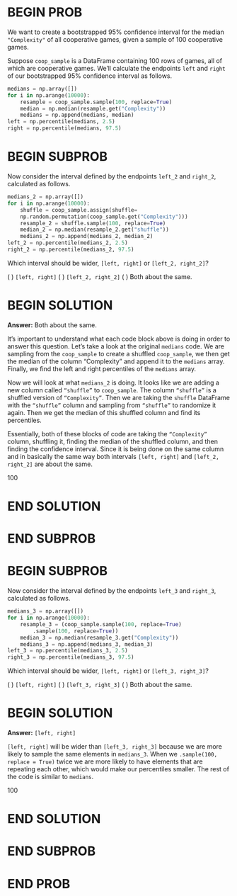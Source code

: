 # BEGIN PROB

We want to create a bootstrapped 95% confidence interval for the median `"Complexity"` of all cooperative games, given a sample of 100 cooperative games.

Suppose `coop_sample` is a DataFrame containing 100 rows of games, all of which are cooperative games. We’ll calculate the endpoints `left` and `right` of our bootstrapped 95% confidence interval as follows.

```py
medians = np.array([])
for i in np.arange(10000):
    resample = coop_sample.sample(100, replace=True)
    median = np.median(resample.get("Complexity"))
    medians = np.append(medians, median)
left = np.percentile(medians, 2.5)
right = np.percentile(medians, 97.5)
```

# BEGIN SUBPROB
Now consider the interval defined by the endpoints `left_2` and `right_2`, calculated as follows.

```py
medians_2 = np.array([])
for i in np.arange(10000):
    shuffle = coop_sample.assign(shuffle=
    np.random.permutation(coop_sample.get("Complexity")))
    resample_2 = shuffle.sample(100, replace=True)
    median_2 = np.median(resample_2.get("shuffle"))
    medians_2 = np.append(medians_2, median_2)
left_2 = np.percentile(medians_2, 2.5)
right_2 = np.percentile(medians_2, 97.5)
```

Which interval should be wider, `[left, right]` or `[left_2, right_2]`?

( ) `[left, right]`
( ) `[left_2, right_2]`
( ) Both about the same.

# BEGIN SOLUTION

**Answer:** Both about the same.

It’s important to understand what each code block above is doing in order to answer this question. Let’s take a look at the original `medians` code. We are sampling from the `coop_sample` to create a shuffled `coop_sample`, we then get the median of the column “Complexity” and append it to the `medians` array. Finally, we find the left and right percentiles of the `medians` array.

Now we will look at what `medians_2` is doing. It looks like we are adding a new column called `“shuffle”` to `coop_sample`. The column `“shuffle”`  is a shuffled version of `“Complexity”`. Then we are taking the `shuffle` DataFrame with the `“shuffle”` column and sampling from `“shuffle”` to randomize it again. Then we get the median of this shuffled column and find its percentiles.

Essentially, both of these blocks of code are taking the `“Complexity”` column, shuffling it, finding the median of the shuffled column, and then finding the confidence interval. Since it is being done on the same column and in basically the same way both intervals `[left, right]` and `[left_2, right_2]` are about the same.

<average>100</average>

# END SOLUTION

# END SUBPROB

# BEGIN SUBPROB
Now consider the interval defined by the endpoints `left_3` and `right_3`, calculated as follows.

```py
medians_3 = np.array([])
for i in np.arange(10000):
    resample_3 = (coop_sample.sample(100, replace=True)
        .sample(100, replace=True))
    median_3 = np.median(resample_3.get("Complexity"))
    medians_3 = np.append(medians_3, median_3)
left_3 = np.percentile(medians_3, 2.5)
right_3 = np.percentile(medians_3, 97.5)
```

Which interval should be wider, `[left, right]` or `[left_3, right_3]`?

( ) `[left, right]`
( ) `[left_3, right_3]`
( ) Both about the same.

# BEGIN SOLUTION

**Answer:** `[left, right]`

`[left, right]` will be wider than `[left_3, right_3]` because we are more likely to sample the same elements in `medians_3`. When we `.sample(100, replace = True)` twice we are more likely to have elements that are repeating each other, which would make our percentiles smaller. The rest of the code is similar to `medians`.

<average>100</average>

# END SOLUTION

# END SUBPROB

# END PROB
